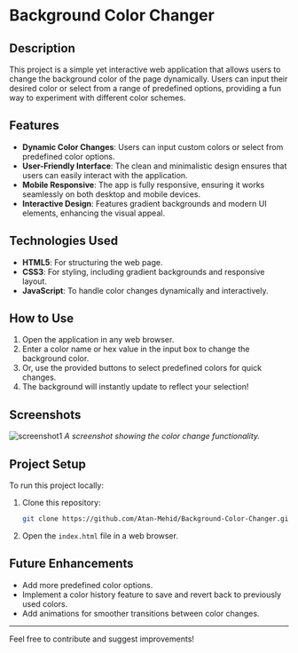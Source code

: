 # Background Color Changer

## Description
This project is a simple yet interactive web application that allows users to change the background color of the page dynamically. Users can input their desired color or select from a range of predefined options, providing a fun way to experiment with different color schemes.

## Features
- **Dynamic Color Changes**: Users can input custom colors or select from predefined color options.
- **User-Friendly Interface**: The clean and minimalistic design ensures that users can easily interact with the application.
- **Mobile Responsive**: The app is fully responsive, ensuring it works seamlessly on both desktop and mobile devices.
- **Interactive Design**: Features gradient backgrounds and modern UI elements, enhancing the visual appeal.

## Technologies Used
- **HTML5**: For structuring the web page.
- **CSS3**: For styling, including gradient backgrounds and responsive layout.
- **JavaScript**: To handle color changes dynamically and interactively.
  
## How to Use
1. Open the application in any web browser.
2. Enter a color name or hex value in the input box to change the background color.
3. Or, use the provided buttons to select predefined colors for quick changes.
4. The background will instantly update to reflect your selection!

## Screenshots
![screenshot1](images/screenshot1.png)
_A screenshot showing the color change functionality._

## Project Setup
To run this project locally:
1. Clone this repository:
    ```bash
    git clone https://github.com/Atan-Mehid/Background-Color-Changer.git
    ```
2. Open the `index.html` file in a web browser.

## Future Enhancements
- Add more predefined color options.
- Implement a color history feature to save and revert back to previously used colors.
- Add animations for smoother transitions between color changes.

---
Feel free to contribute and suggest improvements!
